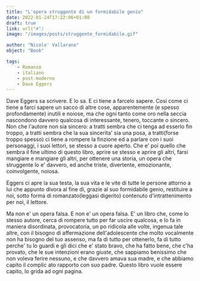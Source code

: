 ```yaml
---
title: "L'opera struggente di un formidabile genio"
date: 2022-01-24T17:22:06+01:00
draft: true
link: url("#")
image: "/images/posts/struggente_formidabile.gif"

author: "Nicolo' Vallarano"
object: "Book"

tags:
    - Romanzo
    - italiano
    - post-moderno
    - Dave Eggers
---
```


Dave Eggers sa scrivere. E lo sa. E ci tiene a farcelo sapere. Cosi come ci tiene a farci sapere un sacco di altre cose, apparentemente (e spesso profondamente) inutili e noiose, ma che ogni tanto come oro nella seccia nascondono davvero qualcosa di interessante, tenero, toccante o sincero. Non che l'autore non sia sincero: a tratti sembra che ci tenga ad esserlo fin troppo, a tratti sembra che la sua sincerita' sia una posa, a tratti(forse troppo spesso) ci tiene a rompere la finzione ed a parlare con i suoi personaggi, i suoi lettori, se stesso a cuore aperto. Che e' poi quello che sembra il fine ultimo di questo libro, aprire se stesso e aprire gli altri, farsi mangiare e mangiare gli altri, per ottenere una storia, un opera che struggente lo e' davvero, ed anche triste, divertente, emozionante, coinvolgente, noiosa.

Eggers ci apre la sua testa, la sua vita e le vite di tutte le persone attorno a lui che appunto divora al fine di, grazie al suo formidabile genio, restituire a noi, sotto forma di romanzato(leggasi digerito) contenuto d'intrattenimento per noi, il lettore.

Ma non e' un opera falsa. E non e' un opera falsa. E' un libro che, come lo stesso autore, cerca di rompere tutto per far uscire qualcosa, e lo fa in maniera disordinata, provocatoria, un po ridicola alle volte, ingenua tale altre, con il bisogno di affermazione dell'adolescente che molto vocalmente non ha bisogno del tuo assenso, ma fa di tutto per ottenerlo, fa di tutto perche' tu lo guardi e gli dici che e' stato bravo, che ha fatto bene, che c'ha provato, che le sue intenzioni erano giuste, che sappiamo benissimo che non voleva ferire nessuno, e che davvero amava sua madre, e che abbiamo capito il complic	ato rapporto con suo padre. Questo libro vuole essere capito, lo grida ad ogni pagina.

